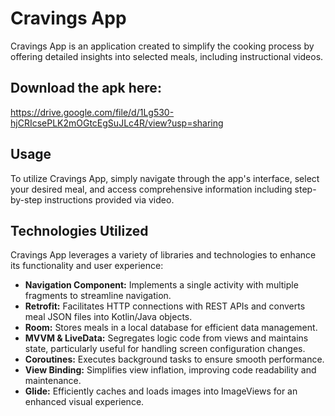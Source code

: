 # Cravings App

Cravings App is an application created to simplify the cooking process by offering detailed insights into selected meals, including instructional videos.

## Download the apk here:
https://drive.google.com/file/d/1Lg530-hjCRIcsePLK2mOGtcEgSuJLc4R/view?usp=sharing

## Usage

To utilize Cravings App, simply navigate through the app's interface, select your desired meal, and access comprehensive information including step-by-step instructions provided via video.


## Technologies Utilized

Cravings App leverages a variety of libraries and technologies to enhance its functionality and user experience:

- **Navigation Component:** Implements a single activity with multiple fragments to streamline navigation.
- **Retrofit:** Facilitates HTTP connections with REST APIs and converts meal JSON files into Kotlin/Java objects.
- **Room:** Stores meals in a local database for efficient data management.
- **MVVM & LiveData:** Segregates logic code from views and maintains state, particularly useful for handling screen configuration changes.
- **Coroutines:** Executes background tasks to ensure smooth performance.
- **View Binding:** Simplifies view inflation, improving code readability and maintenance.
- **Glide:** Efficiently caches and loads images into ImageViews for an enhanced visual experience.




